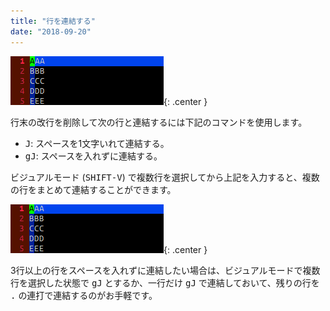 ```yaml
---
title: "行を連結する"
date: "2018-09-20"
---
```


![join1.gif](join1.gif){: .center }

行末の改行を削除して次の行と連結するには下記のコマンドを使用します。

- <kbd>J</kbd>: スペースを1文字いれて連結する。
- <kbd>gJ</kbd>: スペースを入れずに連結する。

ビジュアルモード (<kbd>SHIFT-V</kbd>) で複数行を選択してから上記を入力すると、複数の行をまとめて連結することができます。

![join2.gif](join2.gif){: .center }

3行以上の行をスペースを入れずに連結したい場合は、ビジュアルモードで複数行を選択した状態で <kbd>gJ</kbd> とするか、一行だけ <kbd>gJ</kbd> で連結しておいて、残りの行を <kbd>.</kbd> の連打で連結するのがお手軽です。

